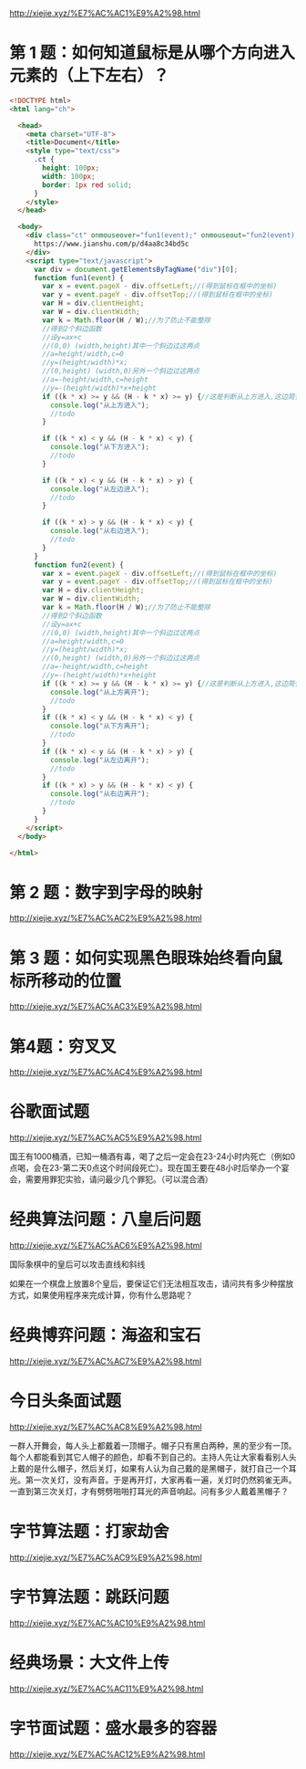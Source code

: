 http://xiejie.xyz/%E7%AC%AC1%E9%A2%98.html



# 第 1 题：如何知道鼠标是从哪个方向进入元素的（上下左右）？

```html
<!DOCTYPE html>
<html lang="ch">

  <head>
    <meta charset="UTF-8">
    <title>Document</title>
    <style type="text/css">
      .ct {
        height: 100px;
        width: 100px;
        border: 1px red solid;
      }
    </style>
  </head>

  <body>
    <div class="ct" onmouseover="fun1(event);" onmouseout="fun2(event);">
      https://www.jianshu.com/p/d4aa8c34bd5c
    </div>
    <script type="text/javascript">
      var div = document.getElementsByTagName("div")[0];
      function fun1(event) {
        var x = event.pageX - div.offsetLeft;//(得到鼠标在框中的坐标)
        var y = event.pageY - div.offsetTop;//(得到鼠标在框中的坐标)
        var H = div.clientHeight;
        var W = div.clientWidth;
        var k = Math.floor(H / W);//为了防止不能整除
        //得到2个斜边函数
        //设y=ax+c
        //(0,0) (width,height)其中一个斜边过这两点
        //a=height/width,c=0
        //y=(height/width)*x;
        //(0,height) (width,0)另外一个斜边过这两点
        //a=-height/width,c=height
        //y=-(height/width)*x+height
        if ((k * x) >= y && (H - k * x) >= y) {//这是判断从上方进入,这边简化处理不对等于情况做特别处理
          console.log("从上方进入");
          //todo
        }

        if ((k * x) < y && (H - k * x) < y) {
          console.log("从下方进入");
          //todo
        }

        if ((k * x) < y && (H - k * x) > y) {
          console.log("从左边进入");
          //todo
        }

        if ((k * x) > y && (H - k * x) < y) {
          console.log("从右边进入");
          //todo
        }
      }
      function fun2(event) {
        var x = event.pageX - div.offsetLeft;//(得到鼠标在框中的坐标)
        var y = event.pageY - div.offsetTop;//(得到鼠标在框中的坐标)
        var H = div.clientHeight;
        var W = div.clientWidth;
        var k = Math.floor(H / W);//为了防止不能整除
        //得到2个斜边函数
        //设y=ax+c
        //(0,0) (width,height)其中一个斜边过这两点
        //a=height/width,c=0
        //y=(height/width)*x;
        //(0,height) (width,0)另外一个斜边过这两点
        //a=-height/width,c=height
        //y=-(height/width)*x+height
        if ((k * x) >= y && (H - k * x) >= y) {//这是判断从上方进入,这边简化处理不对等于情况做特别处理
          console.log("从上方离开");
          //todo
        }
        if ((k * x) < y && (H - k * x) < y) {
          console.log("从下方离开");
          //todo
        }
        if ((k * x) < y && (H - k * x) > y) {
          console.log("从左边离开");
          //todo
        }
        if ((k * x) > y && (H - k * x) < y) {
          console.log("从右边离开");
          //todo
        }
      }
    </script>
  </body>

</html>
```

# 第 2 题：数字到字母的映射

http://xiejie.xyz/%E7%AC%AC2%E9%A2%98.html

# 第 3 题：如何实现黑色眼珠始终看向鼠标所移动的位置

http://xiejie.xyz/%E7%AC%AC3%E9%A2%98.html



# 第4题：穷叉叉

http://xiejie.xyz/%E7%AC%AC4%E9%A2%98.html



# 谷歌面试题

http://xiejie.xyz/%E7%AC%AC5%E9%A2%98.html

国王有1000桶酒，已知一桶酒有毒，喝了之后一定会在23-24小时内死亡（例如0点喝，会在23-第二天0点这个时间段死亡）。现在国王要在48小时后举办一个宴会，需要用罪犯实验，请问最少几个罪犯。（可以混合酒）

# 经典算法问题：八皇后问题

http://xiejie.xyz/%E7%AC%AC6%E9%A2%98.html

国际象棋中的皇后可以攻击直线和斜线

如果在一个棋盘上放置8个皇后，要保证它们无法相互攻击，请问共有多少种摆放方式，如果使用程序来完成计算，你有什么思路呢？

# 经典博弈问题：海盗和宝石

http://xiejie.xyz/%E7%AC%AC7%E9%A2%98.html



# 今日头条面试题

http://xiejie.xyz/%E7%AC%AC8%E9%A2%98.html

一群人开舞会，每人头上都戴着一顶帽子。帽子只有黑白两种，黑的至少有一顶。每个人都能看到其它人帽子的颜色，却看不到自己的。主持人先让大家看看别人头上戴的是什么帽子，然后关灯，如果有人认为自己戴的是黑帽子，就打自己一个耳光。第一次关灯，没有声音。于是再开灯，大家再看一遍，关灯时仍然鸦雀无声。一直到第三次关灯，才有劈劈啪啪打耳光的声音响起。问有多少人戴着黑帽子？

# 字节算法题：打家劫舍

http://xiejie.xyz/%E7%AC%AC9%E9%A2%98.html

# 字节算法题：跳跃问题

http://xiejie.xyz/%E7%AC%AC10%E9%A2%98.html

# 经典场景：大文件上传

http://xiejie.xyz/%E7%AC%AC11%E9%A2%98.html

# 字节面试题：盛水最多的容器

http://xiejie.xyz/%E7%AC%AC12%E9%A2%98.html

